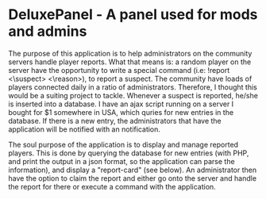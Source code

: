 # DeluxePanel - A panel used for mods and admins
The purpose of this application is to help administrators on the community servers handle player reports. What that means is: a random player on the server have the opportunity to write a special command (i.e: !report <\suspect> <\reason>), to report a suspect. The community have loads of players connected daily in a ratio of administrators. Therefore, I thought this would be a suiting project to tackle. Whenever a suspect is reported, he/she is inserted into a database. I have an ajax script running on a server I bought for $1 somewhere in USA, which quries for new entries in the database. If there is a new entry, the administrators that have the application will be notified with an notification. 

The soul purpose of the application is to display and manage reported players. This is done by querying the database for new entries (with PHP, and print the output in a json format, so the application can parse the information), and display a "report-card" (see below). An administrator then have the option to claim the report and either go onto the server and handle the report for there or execute a command with the application.

